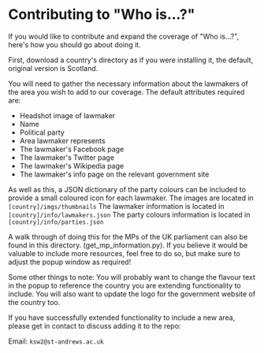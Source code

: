 # Contributing to "Who is...?" 

If you would like to contribute and expand the coverage of "Who is...?", here's how you should go about doing it.

First, download a country's directory as if you were installing it, the default, original version is Scotland.

You will need to gather the necessary information about the lawmakers of the area you wish to add to our coverage. The default attributes required are:
 - Headshot image of lawmaker
 - Name
 - Political party
 - Area lawmaker represents
 - The lawmaker's Facebook page
 - The lawmaker's Twitter page
 - The lawmaker's Wikipedia page
 - The lawmaker's info page on the relevant government site

As well as this, a JSON dictionary of the party colours can be included to provide a small coloured icon for each lawmaker. 
The images are located in ```[country]/imgs/thumbnails```
The lawmaker information is located in ```[country]/info/lawmakers.json```
The party colours information is located in ```[country]/info/parties.json```

A walk through of doing this for the MPs of the UK parliament can also be found in this directory. (get_mp_information.py).
If you believe it would be valuable to include more resources, feel free to do so, but make sure to adjust the popup window as required!

Some other things to note:
You will probably want to change the flavour text in the popup to reference the country you are extending functionality to include. You will also want to update the logo for the government website of the country too.

If you have successfully extended functionality to include a new area, please get in contact to discuss adding it to the repo:

Email: ```ksw2@st-andrews.ac.uk```